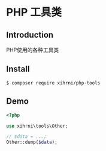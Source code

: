 # PHP 工具类

## Introduction
PHP使用的各种工具类

## Install
```composer
$ composer require xihrni/php-tools
```

## Demo
```php
<?php

use xihrni\tools\Other;

// $data = ...;
Other::dump($data);
```
